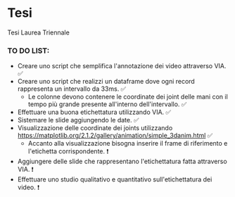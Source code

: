 # Tesi
Tesi Laurea Triennale

### TO DO LIST:

- Creare uno script che semplifica l'annotazione dei video attraverso VIA. ✅
- Creare uno script che realizzi un dataframe dove ogni record rappresenta un intervallo da 33ms. ✅
  - Le colonne devono contenere le coordinate dei joint delle mani con il tempo più grande presente all'interno dell'intervallo. ✅
- Effettuare una buona etichettatura utilizzando VIA. ✅
- Sistemare le slide aggiungendo le date. ✅
- Visualizzazione delle coordinate dei joints utilizzando https://matplotlib.org/2.1.2/gallery/animation/simple_3danim.html ✅
  - Accanto alla visualizzazione bisogna inserire il frame di riferimento e l'etichetta corrispondente. ❗
- Aggiungere delle slide che rappresentano l'etichettatura fatta attraverso VIA. ❗
- Effettuare uno studio qualitativo e quantitativo sull'etichettatura dei video. ❗